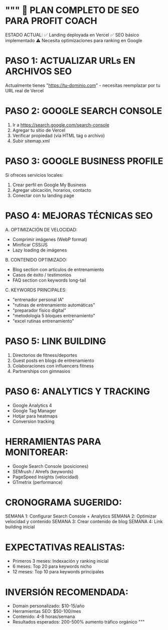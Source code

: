 """
🚀 PLAN COMPLETO DE SEO PARA PROFIT COACH
=======================================

ESTADO ACTUAL:
✅ Landing deployada en Vercel
✅ SEO básico implementado
⚠️ Necesita optimizaciones para ranking en Google

PASO 1: ACTUALIZAR URLs EN ARCHIVOS SEO
=======================================
Actualmente tienes "https://tu-dominio.com" - necesitas reemplazar por tu URL real de Vercel

PASO 2: GOOGLE SEARCH CONSOLE
==============================
1. Ir a https://search.google.com/search-console
2. Agregar tu sitio de Vercel
3. Verificar propiedad (vía HTML tag o archivo)
4. Subir sitemap.xml

PASO 3: GOOGLE BUSINESS PROFILE
===============================
Si ofreces servicios locales:
1. Crear perfil en Google My Business
2. Agregar ubicación, horarios, contacto
3. Conectar con tu landing page

PASO 4: MEJORAS TÉCNICAS SEO
===========================

A. OPTIMIZACIÓN DE VELOCIDAD:
   - Comprimir imágenes (WebP format)
   - Minificar CSS/JS
   - Lazy loading de imágenes

B. CONTENIDO OPTIMIZADO:
   - Blog section con artículos de entrenamiento
   - Casos de éxito / testimonios
   - FAQ section con keywords long-tail

C. KEYWORDS PRINCIPALES:
   - "entrenador personal IA"
   - "rutinas de entrenamiento automáticas"
   - "preparador físico digital"
   - "metodología 5 bloques entrenamiento"
   - "excel rutinas entrenamiento"

PASO 5: LINK BUILDING
====================
1. Directorios de fitness/deportes
2. Guest posts en blogs de entrenamiento
3. Colaboraciones con influencers fitness
4. Partnerships con gimnasios

PASO 6: ANALYTICS Y TRACKING
============================
- Google Analytics 4
- Google Tag Manager
- Hotjar para heatmaps
- Conversion tracking

HERRAMIENTAS PARA MONITOREAR:
============================
- Google Search Console (posiciones)
- SEMrush / Ahrefs (keywords)
- PageSpeed Insights (velocidad)
- GTmetrix (performance)

CRONOGRAMA SUGERIDO:
===================
SEMANA 1: Configurar Search Console + Analytics
SEMANA 2: Optimizar velocidad y contenido
SEMANA 3: Crear contenido de blog
SEMANA 4: Link building inicial

EXPECTATIVAS REALISTAS:
======================
- Primeros 3 meses: Indexación y ranking inicial
- 6 meses: Top 20 para keywords nicho
- 12 meses: Top 10 para keywords principales

INVERSIÓN RECOMENDADA:
=====================
- Domain personalizado: $10-15/año
- Herramientas SEO: $50-100/mes
- Contenido: 4-8 horas/semana
- Resultados esperados: 200-500% aumento tráfico orgánico
"""
